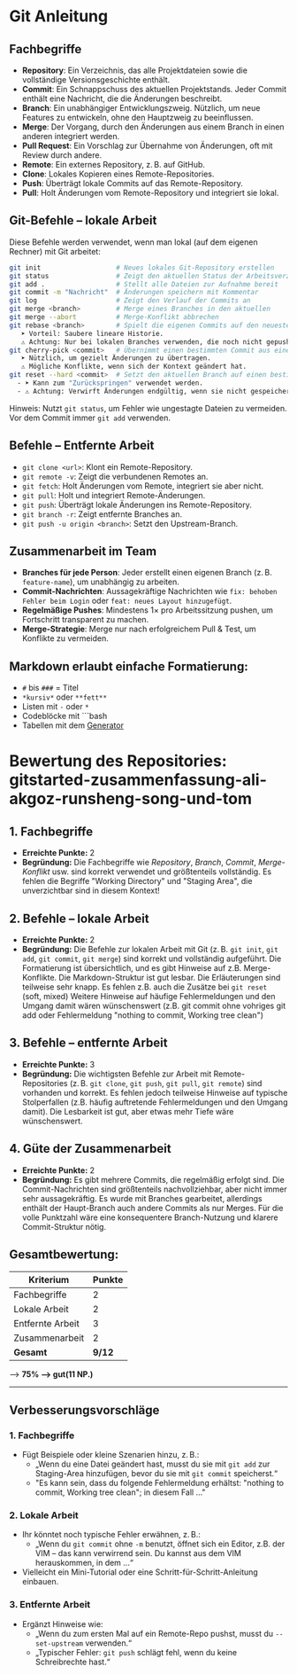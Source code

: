 # Git Anleitung


## Fachbegriffe

- **Repository**: Ein Verzeichnis, das alle Projektdateien sowie die vollständige Versionsgeschichte enthält.
- **Commit**: Ein Schnappschuss des aktuellen Projektstands. Jeder Commit enthält eine Nachricht, die die Änderungen beschreibt.
- **Branch**: Ein unabhängiger Entwicklungszweig. Nützlich, um neue Features zu entwickeln, ohne den Hauptzweig zu beeinflussen.
- **Merge**: Der Vorgang, durch den Änderungen aus einem Branch in einen anderen integriert werden.
- **Pull Request**: Ein Vorschlag zur Übernahme von Änderungen, oft mit Review durch andere.
- **Remote**: Ein externes Repository, z. B. auf GitHub.
- **Clone**: Lokales Kopieren eines Remote-Repositories.
- **Push**: Überträgt lokale Commits auf das Remote-Repository.
- **Pull**: Holt Änderungen vom Remote-Repository und integriert sie lokal.


## Git-Befehle – **lokale Arbeit**

Diese Befehle werden verwendet, wenn man lokal (auf dem eigenen Rechner) mit Git arbeitet:

```bash
git init                   # Neues lokales Git-Repository erstellen
git status                 # Zeigt den aktuellen Status der Arbeitsverzeichnisse
git add .                  # Stellt alle Dateien zur Aufnahme bereit
git commit -m "Nachricht"  # Änderungen speichern mit Kommentar
git log                    # Zeigt den Verlauf der Commits an
git merge <branch>         # Merge eines Branches in den aktuellen
git merge --abort          # Merge-Konflikt abbrechen
git rebase <branch>        # Spielt die eigenen Commits auf den neuesten Stand von branch ab.
   ➤ Vorteil: Saubere lineare Historie.
   ⚠️ Achtung: Nur bei lokalen Branches verwenden, die noch nicht gepusht wurden.
git cherry-pick <commit>   # Übernimmt einen bestimmten Commit aus einem anderen Branch.
   ➤ Nützlich, um gezielt Änderungen zu übertragen.
   ⚠️ Mögliche Konflikte, wenn sich der Kontext geändert hat.
git reset --hard <commit>  # Setzt den aktuellen Branch auf einen bestimmten Commit zurück und verwirft Änderungen.
  - ➤ Kann zum "Zurückspringen" verwendet werden.
  - ⚠️ Achtung: Verwirft Änderungen endgültig, wenn sie nicht gespeichert wurden.
```

Hinweis: Nutzt `git status`, um Fehler wie ungestagte Dateien zu vermeiden. Vor dem Commit immer `git add` verwenden.



## Befehle – Entfernte Arbeit

- `git clone <url>`: Klont ein Remote-Repository.
- `git remote -v`: Zeigt die verbundenen Remotes an.
- `git fetch`: Holt Änderungen vom Remote, integriert sie aber nicht.
- `git pull`: Holt und integriert Remote-Änderungen.
- `git push`: Überträgt lokale Änderungen ins Remote-Repository.
- `git branch -r`: Zeigt entfernte Branches an.
- `git push -u origin <branch>`: Setzt den Upstream-Branch.


## Zusammenarbeit im Team

- **Branches für jede Person**: Jeder erstellt einen eigenen Branch (z. B. `feature-name`), um unabhängig zu arbeiten.
- **Commit-Nachrichten**: Aussagekräftige Nachrichten wie `fix: behoben Fehler beim Login` oder `feat: neues Layout hinzugefügt`.
- **Regelmäßige Pushes**: Mindestens 1× pro Arbeitssitzung pushen, um Fortschritt transparent zu machen.
- **Merge-Strategie**: Merge nur nach erfolgreichem Pull & Test, um Konflikte zu vermeiden.


## Markdown erlaubt einfache Formatierung:

- `#` bis `###` = Titel
- `*kursiv*` oder `**fett**`
- Listen mit `-` oder `*`
- Codeblöcke mit ```bash
- Tabellen mit dem [Generator](https://www.tablesgenerator.com/markdown_tables)


# Bewertung des Repositories: gitstarted-zusammenfassung-ali-akgoz-runsheng-song-und-tom

## 1. Fachbegriffe
- **Erreichte Punkte:** 2
- **Begründung:** Die Fachbegriffe wie *Repository*, *Branch*, *Commit*, *Merge-Konflikt* usw. sind korrekt verwendet und größtenteils vollständig. 
Es fehlen die Begriffe "Working Directory" und "Staging Area", die unverzichtbar sind in diesem Kontext!


## 2. Befehle – lokale Arbeit
- **Erreichte Punkte:** 2
- **Begründung:** Die Befehle zur lokalen Arbeit mit Git (z. B. `git init`, `git add`, `git commit`, `git merge`) sind korrekt und vollständig aufgeführt. 
Die Formatierung ist übersichtlich, und es gibt Hinweise auf z.B. Merge-Konflikte. 
Die Markdown-Struktur ist gut lesbar.
Die Erläuterungen sind teilweise sehr knapp.
Es fehlen z.B. auch die Zusätze bei `git reset` (soft, mixed)
Weitere Hinweise auf häufige Fehlermeldungen und den Umgang damit wären wünschenswert (z.B. git commit ohne vohriges git add oder Fehlermeldung "nothing to commit, Working tree clean")

## 3. Befehle – entfernte Arbeit
- **Erreichte Punkte:** 3
- **Begründung:** Die wichtigsten Befehle zur Arbeit mit Remote-Repositories (z. B. `git clone`, `git push`, `git pull`, `git remote`) sind vorhanden und korrekt. 
Es fehlen jedoch teilweise Hinweise auf typische Stolperfallen (z.B. häufig auftretende Fehlermeldungen und den Umgang damit).
Die Lesbarkeit ist gut, aber etwas mehr Tiefe wäre wünschenswert.

## 4. Güte der Zusammenarbeit
- **Erreichte Punkte:** 2
- **Begründung:** Es gibt mehrere Commits, die regelmäßig erfolgt sind. 
Die Commit-Nachrichten sind größtenteils nachvollziehbar, aber nicht immer sehr aussagekräftig. 
Es wurde mit Branches gearbeitet, allerdings enthält der Haupt-Branch auch andere Commits als nur Merges. 
Für die volle Punktzahl wäre eine konsequentere Branch-Nutzung und klarere Commit-Struktur nötig.

## Gesamtbewertung:
| Kriterium               | Punkte |
|------------------------|--------|
| Fachbegriffe           | 2      |
| Lokale Arbeit          | 2      |
| Entfernte Arbeit       | 3      |
| Zusammenarbeit         | 2      |
| **Gesamt**             | **9/12** |

--> **75% --> gut(11 NP.)**

---

## Verbesserungsvorschläge

### 1. Fachbegriffe
- Fügt Beispiele oder kleine Szenarien hinzu, z. B.:
  - „Wenn du eine Datei geändert hast, musst du sie mit `git add` zur Staging-Area hinzufügen, bevor du sie mit `git commit` speicherst.“
  - "Es kann sein, dass du folgende Fehlermeldung erhältst:  "nothing to commit, Working tree clean"; in diesem Fall ..."

### 2. Lokale Arbeit
- Ihr könntet noch typische Fehler erwähnen, z. B.:
  - „Wenn du `git commit` ohne `-m` benutzt, öffnet sich ein Editor, z.B. der VIM – das kann verwirrend sein. Du kannst aus dem VIM herauskommen, in dem ...“
- Vielleicht ein Mini-Tutorial oder eine Schritt-für-Schritt-Anleitung einbauen.

### 3. Entfernte Arbeit
- Ergänzt Hinweise wie:
  - „Wenn du zum ersten Mal auf ein Remote-Repo pushst, musst du `--set-upstream` verwenden.“
  - „Typischer Fehler: `git push` schlägt fehl, wenn du keine Schreibrechte hast.“
